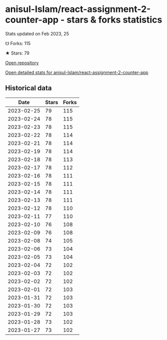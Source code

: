 # anisul-Islam/react-assignment-2-counter-app - stars & forks statistics

Stats updated on Feb 2023, 25

☋ Forks: 115

★ Stars: 79

[Open repository](https://github.com/anisul-Islam/react-assignment-2-counter-app)

[Open detailed stats for anisul-Islam/react-assignment-2-counter-app](https://reviewgithub.com/rep/anisul-Islam/react-assignment-2-counter-app)

## Historical data
| Date | Stars | Forks |
|------|-------|-------|
| 2023-02-25 | 79 | 115 | 
| 2023-02-24 | 78 | 115 | 
| 2023-02-23 | 78 | 115 | 
| 2023-02-22 | 78 | 114 | 
| 2023-02-21 | 78 | 114 | 
| 2023-02-19 | 78 | 114 | 
| 2023-02-18 | 78 | 113 | 
| 2023-02-17 | 78 | 112 | 
| 2023-02-16 | 78 | 111 | 
| 2023-02-15 | 78 | 111 | 
| 2023-02-14 | 78 | 111 | 
| 2023-02-13 | 78 | 111 | 
| 2023-02-12 | 78 | 110 | 
| 2023-02-11 | 77 | 110 | 
| 2023-02-10 | 76 | 108 | 
| 2023-02-09 | 76 | 108 | 
| 2023-02-08 | 74 | 105 | 
| 2023-02-06 | 73 | 104 | 
| 2023-02-05 | 73 | 104 | 
| 2023-02-04 | 72 | 102 | 
| 2023-02-03 | 72 | 102 | 
| 2023-02-02 | 72 | 102 | 
| 2023-02-01 | 72 | 103 | 
| 2023-01-31 | 72 | 103 | 
| 2023-01-30 | 72 | 103 | 
| 2023-01-29 | 72 | 103 | 
| 2023-01-28 | 73 | 102 | 
| 2023-01-27 | 73 | 102 | 


